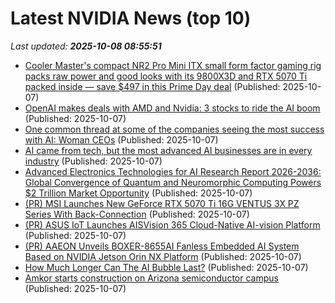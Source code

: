 # Latest NVIDIA News (top 10)
_Last updated: **2025-10-08 08:55:51**_

- [Cooler Master's compact NR2 Pro Mini ITX small form factor gaming rig packs raw power and good looks with its 9800X3D and RTX 5070 Ti packed inside — save $497 in this Prime Day deal](https://www.tomshardware.com/desktops/gaming-pcs/cooler-masters-compact-nr2-pro-mini-itx-small-form-factor-gaming-rig-packs-raw-power-and-good-looks-with-its-9800x3d-and-rtx-5070-ti-packed-inside-save-usd497-in-this-prime-day-deal) (Published: 2025-10-07)
- [OpenAI makes deals with AMD and Nvidia: 3 stocks to ride the AI boom](https://biztoc.com/x/425c9736651d0916) (Published: 2025-10-07)
- [One common thread at some of the companies seeing the most success with AI: Woman CEOs](https://fortune.com/2025/10/07/fortune-aiq-women-ceos-progressive-albertsons-general-dynamics-northrop-grumman-cenetene/) (Published: 2025-10-07)
- [AI came from tech, but the most advanced AI businesses are in every industry](https://fortune.com/2025/10/07/artificial-intelligence-industry-sector-microsoft-alphabet-meta-amazon/) (Published: 2025-10-07)
- [Advanced Electronics Technologies for AI Research Report 2026-2036: Global Convergence of Quantum and Neuromorphic Computing Powers $2 Trillion Market Opportunity](https://www.globenewswire.com/news-release/2025/10/07/3162281/28124/en/Advanced-Electronics-Technologies-for-AI-Research-Report-2026-2036-Global-Convergence-of-Quantum-and-Neuromorphic-Computing-Powers-2-Trillion-Market-Opportunity.html) (Published: 2025-10-07)
- [(PR) MSI Launches New GeForce RTX 5070 Ti 16G VENTUS 3X PZ Series With Back-Connection](https://www.techpowerup.com/341661/msi-launches-new-geforce-rtx-5070-ti-16g-ventus-3x-pz-series-with-back-connection) (Published: 2025-10-07)
- [(PR) ASUS IoT Launches AISVision 365 Cloud-Native AI-vision Platform](https://www.techpowerup.com/341660/asus-iot-launches-aisvision-365-cloud-native-ai-vision-platform) (Published: 2025-10-07)
- [(PR) AAEON Unveils BOXER-8655AI Fanless Embedded AI System Based on NVIDIA Jetson Orin NX Platform](https://www.techpowerup.com/341659/aaeon-unveils-boxer-8655ai-fanless-embedded-ai-system-based-on-nvidia-jetson-orin-nx-platform) (Published: 2025-10-07)
- [How Much Longer Can The AI Bubble Last?](https://biztoc.com/x/398ca8641731632e) (Published: 2025-10-07)
- [Amkor starts construction on Arizona semiconductor campus](https://www.verdict.co.uk/amkor-arizona-semiconductor-campus/) (Published: 2025-10-07)
